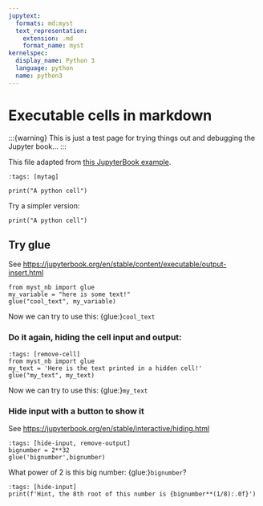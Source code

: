 ```yaml
---
jupytext:
  formats: md:myst
  text_representation:
    extension: .md
    format_name: myst
kernelspec:
  display_name: Python 3
  language: python
  name: python3
---
```


# Executable cells in markdown

:::{warning}
This is just a test page for trying things out and debugging the Jupyter book...
:::

This file adapted from
[this JupyterBook example](https://jupyterbook.org/en/stable/file-types/myst-notebooks.html#structure-of-myst-notebooks).

```{code-cell} ipython3
:tags: [mytag]

print("A python cell")
```

Try a simpler version:

```{code-cell}
print("A python cell")
```
## Try glue

See https://jupyterbook.org/en/stable/content/executable/output-insert.html

```{code-cell}
from myst_nb import glue
my_variable = "here is some text!"
glue("cool_text", my_variable)
```

Now we can try to use this: {glue:}`cool_text`

### Do it again, hiding the cell input and output:

```{code-cell}
:tags: [remove-cell]
from myst_nb import glue
my_text = 'Here is the text printed in a hidden cell!'
glue("my_text", my_text)
```

Now we can try to use this: {glue:}`my_text`

### Hide input with a button to show it

See https://jupyterbook.org/en/stable/interactive/hiding.html

```{code-cell}
:tags: [hide-input, remove-output]
bignumber = 2**32
glue('bignumber',bignumber)
```

What power of 2 is this big number: {glue:}`bignumber`?

```{code-cell}
:tags: [hide-input]
print(f'Hint, the 8th root of this number is {bignumber**(1/8):.0f}')
```
